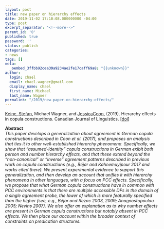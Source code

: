 ```yaml
---
layout: post
title: new paper on hierarchy effects
date: 2019-11-02 17:10:08.000000000 -04:00
type: post
excerpt_separator: "<!--more-->"
parent_id: '0'
published: true
password: ''
status: publish
categories:
- news
tags: []
meta:
  _oembed_3ffbb92cea39a9234ae2fe17caff69a8: "{{unknown}}"
author:
  login: chael
  email: chael.wagner@gmail.com
  display_name: chael
  first_name: Michael
  last_name: Wagner
permalink: "/2019/new-paper-on-hierarchy-effects/"
---
```


[Keine, Stefan](http://www-bcf.usc.edu/~keine/), Michael Wagner, and&nbsp;[JessicaCoon](http://jessica.lingspace.org/), (2019). Hierarchy effects in copula constructions. Canadian Journal of Linguistics. [[doi](http://doi.org/10.1017/cnj.2019.28)]


**Abstract**  
_This paper develops a generalization about agreement in German copula constructions described in Coon et al. (2017), and proposes an analysis that ties it to other well-established hierarchy phenomena. Specifically, we show that “assumed-identity” copula constructions in German exibit both person and number hierarchy effects, and that these extend beyond the “non-canonical” or “inverse” agreement patterns described in previous work on copula constructions (e.g., Béjar and Kahnemuyipour 2017 and works cited there). We present experimental evidence to support this generalization, and then develop an account that unifies it with hierarchy phenomena in other languages, with a focus on PCC effects. Specifically, we propose that what German copula constructions have in common with PCC environments is that there are multiple accessible DPs in the domain of a single agreement probe, the lower of which is more featurally specified than the higher (see, e.g., Béjar and Rezac 2003, 2009; Anagnostopoulou 2005; Nevins 2007). We also offer an explanation as to why&nbsp;number&nbsp;effects are present in German copula constructions but notably absent in PCC effects. We then place our account within the broader context of constraints on predication structures._

<!-- /wp:paragraph -->

